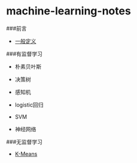 # machine-learning-notes


###前言

* [一般定义](https://www.zybuluo.com/Libaier/note/444119)


###有监督学习

* 朴素贝叶斯

* 决策树

* 感知机

* logistic回归

* SVM

* 神经网络


###无监督学习

* [K-Means](https://www.zybuluo.com/Libaier/note/444055)

